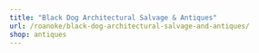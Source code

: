 ```yaml
---
title: "Black Dog Architectural Salvage & Antiques"
url: /roanoke/black-dog-architectural-salvage-and-antiques/
shop: antiques
---
```

